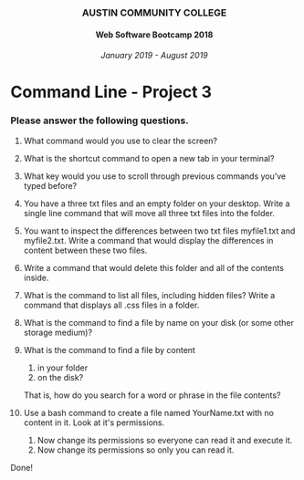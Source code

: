 <center>
 
### AUSTIN COMMUNITY COLLEGE 
#### Web Software Bootcamp 2018
###### January 2019 - August 2019

</center>

# Command Line - Project 3

### Please answer the following questions.

1. What command would you use to clear the screen?

2. What is the shortcut command to open a new tab in your terminal?

3. What key would you use to scroll through previous commands you’ve typed before?

4. You have a three txt files and an empty folder on your desktop. Write a single line command that will move all three txt files into the folder.

5. You want to inspect the differences between two txt files myfile1.txt and myfile2.txt. Write a command that would display the differences in content between these two files.

6. Write a command that would delete this folder and all of the contents inside.

7. What is the command to list all files, including hidden files?  Write a command that displays all .css files in a folder.

8. What is the command to find a file by name on your disk (or some other storage medium)?

9. What is the command to find a file by content
    
    1. in your folder 
    2. on the disk?  
  
    That is, how do you search for a word or phrase in the file contents?

10. Use a bash command to create a file named YourName.txt with no content in it.  Look at it's permissions.
  
    1. Now change its permissions so everyone can read it and execute it.  
    2. Now change its permissions so only you can read it.

Done!